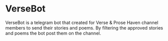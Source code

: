 # VerseBot
VerseBot is a telegram bot that created for Verse & Prose Haven channel members to send their stories and poems. 
By filtering the approved stories and poems the bot post them on the channel.
